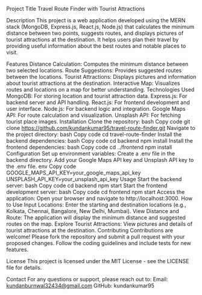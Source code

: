 Project Title
Travel Route Finder with Tourist Attractions

Description
This project is a web application developed using the MERN stack (MongoDB, Express.js, React.js, Node.js) that calculates the minimum distance between two points, suggests routes, and displays pictures of tourist attractions at the destination. It helps users plan their travel by providing useful information about the best routes and notable places to visit.

Features
Distance Calculation: Computes the minimum distance between two selected locations.
Route Suggestions: Provides suggested routes between the locations.
Tourist Attractions: Displays pictures and information about tourist attractions at the destination.
Interactive Map: Visualizes routes and locations on a map for better understanding.
Technologies Used
MongoDB: For storing location and tourist attraction data.
Express.js: For backend server and API handling.
React.js: For frontend development and user interface.
Node.js: For backend logic and integration.
Google Maps API: For route calculation and visualization.
Unsplash API: For fetching tourist place images.
Installation
Clone the repository:
bash
Copy code
git clone https://github.com/kundankumar95/travel-route-finder.git
Navigate to the project directory:
bash
Copy code
cd travel-route-finder
Install the backend dependencies:
bash
Copy code
cd backend
npm install
Install the frontend dependencies:
bash
Copy code
cd ../frontend
npm install
Configuration
Set up environment variables:
Create a .env file in the backend directory.
Add your Google Maps API key and Unsplash API key to the .env file.
env
Copy code
GOOGLE_MAPS_API_KEY=your_google_maps_api_key
UNSPLASH_API_KEY=your_unsplash_api_key
Usage
Start the backend server:
bash
Copy code
cd backend
npm start
Start the frontend development server:
bash
Copy code
cd frontend
npm start
Access the application:
Open your browser and navigate to http://localhost:3000.
How to Use
Input Locations:
Enter the starting and destination locations (e.g., Kolkata, Chennai, Bangalore, New Delhi, Mumbai).
View Distance and Route:
The application will display the minimum distance and suggested routes on the map.
Explore Tourist Attractions:
View pictures and details of tourist attractions at the destination.
Contributing
Contributions are welcome! Please fork the repository and submit a pull request with your proposed changes. Follow the coding guidelines and include tests for new features.

License
This project is licensed under the MIT License - see the LICENSE file for details.

Contact
For any questions or support, please reach out to:
Email: kundanburnwal32434@gmail.com
GitHub: kundankumar95
